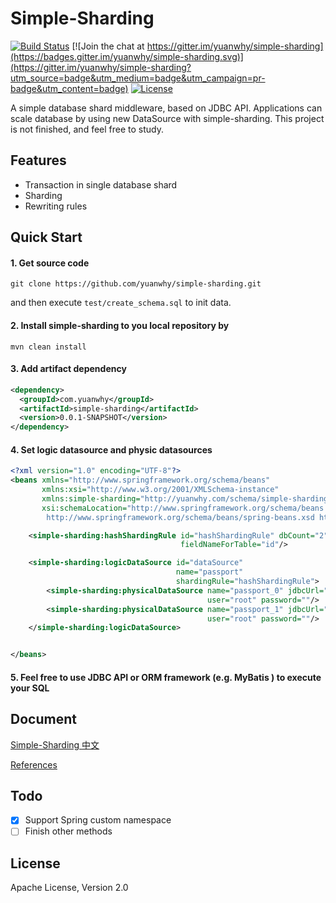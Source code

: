 # Simple-Sharding


[![Build Status](https://travis-ci.org/yuanwhy/simple-sharding.svg?branch=master)](https://travis-ci.org/yuanwhy/simple-sharding)
[![Join the chat at https://gitter.im/yuanwhy/simple-sharding](https://badges.gitter.im/yuanwhy/simple-sharding.svg)](https://gitter.im/yuanwhy/simple-sharding?utm_source=badge&utm_medium=badge&utm_campaign=pr-badge&utm_content=badge)
[![License](https://img.shields.io/badge/license-Apache%202-4EB1BA.svg)](https://www.apache.org/licenses/LICENSE-2.0.html)


A simple database shard middleware, based on JDBC API. Applications can scale database by using new DataSource with simple-sharding. This project is not finished, and feel free to study.


## Features
 * Transaction in single database shard
 * Sharding
 * Rewriting rules

## Quick Start

#### 1. Get source code

```
git clone https://github.com/yuanwhy/simple-sharding.git
```
and then execute `test/create_schema.sql` to init data.

#### 2. Install simple-sharding to you local repository by

```
mvn clean install
```

#### 3. Add artifact dependency

```xml
<dependency>
  <groupId>com.yuanwhy</groupId>
  <artifactId>simple-sharding</artifactId>
  <version>0.0.1-SNAPSHOT</version>
</dependency>
```
####  4. Set logic datasource and physic datasources

```xml
<?xml version="1.0" encoding="UTF-8"?>
<beans xmlns="http://www.springframework.org/schema/beans"
       xmlns:xsi="http://www.w3.org/2001/XMLSchema-instance"
       xmlns:simple-sharding="http://yuanwhy.com/schema/simple-sharding"
       xsi:schemaLocation="http://www.springframework.org/schema/beans
        http://www.springframework.org/schema/beans/spring-beans.xsd http://yuanwhy.com/schema/simple-sharding http://yuanwhy.com/schema/simple-sharding.xsd">

    <simple-sharding:hashShardingRule id="hashShardingRule" dbCount="2" tableCount="2" fieldNameForDb="role"
                                      fieldNameForTable="id"/>

    <simple-sharding:logicDataSource id="dataSource"
                                     name="passport"
                                     shardingRule="hashShardingRule">
        <simple-sharding:physicalDataSource name="passport_0" jdbcUrl="jdbc:mysql://127.0.0.1:3306/passport_0"
                                            user="root" password=""/>
        <simple-sharding:physicalDataSource name="passport_1" jdbcUrl="jdbc:mysql://127.0.0.1:3306/passport_0"
                                            user="root" password=""/>
    </simple-sharding:logicDataSource>


</beans>

```

#### 5. Feel free to use JDBC API or ORM framework (e.g. MyBatis ) to execute your SQL

## Document
[Simple-Sharding 中文](http://www.jianshu.com/p/9784a3d4c7a8)

[References](http://yuanwhy.com/tags/%E5%88%86%E5%BA%93%E5%88%86%E8%A1%A8/)

## Todo
  - [x] Support Spring custom namespace
  - [ ] Finish other methods

## License
Apache License, Version 2.0
